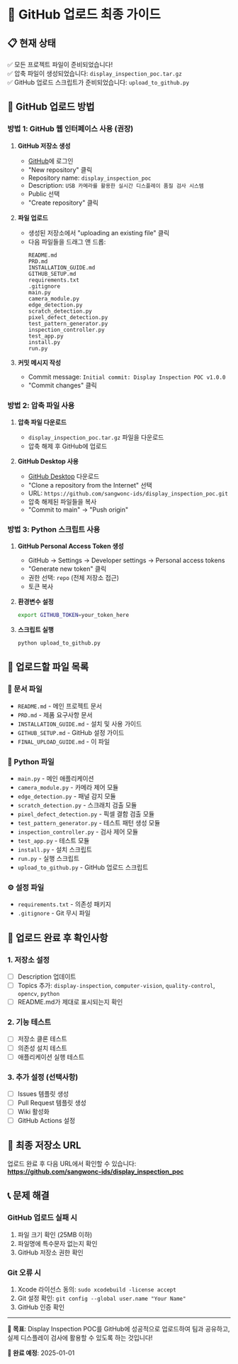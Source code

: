 # 🚀 GitHub 업로드 최종 가이드

## 📋 현재 상태
✅ 모든 프로젝트 파일이 준비되었습니다!  
✅ 압축 파일이 생성되었습니다: `display_inspection_poc.tar.gz`  
✅ GitHub 업로드 스크립트가 준비되었습니다: `upload_to_github.py`

## 🎯 GitHub 업로드 방법

### 방법 1: GitHub 웹 인터페이스 사용 (권장)

1. **GitHub 저장소 생성**
   - [GitHub](https://github.com)에 로그인
   - "New repository" 클릭
   - Repository name: `display_inspection_poc`
   - Description: `USB 카메라를 활용한 실시간 디스플레이 품질 검사 시스템`
   - Public 선택
   - "Create repository" 클릭

2. **파일 업로드**
   - 생성된 저장소에서 "uploading an existing file" 클릭
   - 다음 파일들을 드래그 앤 드롭:
     ```
     README.md
     PRD.md
     INSTALLATION_GUIDE.md
     GITHUB_SETUP.md
     requirements.txt
     .gitignore
     main.py
     camera_module.py
     edge_detection.py
     scratch_detection.py
     pixel_defect_detection.py
     test_pattern_generator.py
     inspection_controller.py
     test_app.py
     install.py
     run.py
     ```

3. **커밋 메시지 작성**
   - Commit message: `Initial commit: Display Inspection POC v1.0.0`
   - "Commit changes" 클릭

### 방법 2: 압축 파일 사용

1. **압축 파일 다운로드**
   - `display_inspection_poc.tar.gz` 파일을 다운로드
   - 압축 해제 후 GitHub에 업로드

2. **GitHub Desktop 사용**
   - [GitHub Desktop](https://desktop.github.com/) 다운로드
   - "Clone a repository from the Internet" 선택
   - URL: `https://github.com/sangwonc-ids/display_inspection_poc.git`
   - 압축 해제된 파일들을 복사
   - "Commit to main" → "Push origin"

### 방법 3: Python 스크립트 사용

1. **GitHub Personal Access Token 생성**
   - GitHub → Settings → Developer settings → Personal access tokens
   - "Generate new token" 클릭
   - 권한 선택: `repo` (전체 저장소 접근)
   - 토큰 복사

2. **환경변수 설정**
   ```bash
   export GITHUB_TOKEN=your_token_here
   ```

3. **스크립트 실행**
   ```bash
   python upload_to_github.py
   ```

## 📁 업로드할 파일 목록

### 📄 문서 파일
- `README.md` - 메인 프로젝트 문서
- `PRD.md` - 제품 요구사항 문서
- `INSTALLATION_GUIDE.md` - 설치 및 사용 가이드
- `GITHUB_SETUP.md` - GitHub 설정 가이드
- `FINAL_UPLOAD_GUIDE.md` - 이 파일

### 🐍 Python 파일
- `main.py` - 메인 애플리케이션
- `camera_module.py` - 카메라 제어 모듈
- `edge_detection.py` - 패널 감지 모듈
- `scratch_detection.py` - 스크래치 검출 모듈
- `pixel_defect_detection.py` - 픽셀 결함 검출 모듈
- `test_pattern_generator.py` - 테스트 패턴 생성 모듈
- `inspection_controller.py` - 검사 제어 모듈
- `test_app.py` - 테스트 모듈
- `install.py` - 설치 스크립트
- `run.py` - 실행 스크립트
- `upload_to_github.py` - GitHub 업로드 스크립트

### ⚙️ 설정 파일
- `requirements.txt` - 의존성 패키지
- `.gitignore` - Git 무시 파일

## 🎉 업로드 완료 후 확인사항

### 1. 저장소 설정
- [ ] Description 업데이트
- [ ] Topics 추가: `display-inspection`, `computer-vision`, `quality-control`, `opencv`, `python`
- [ ] README.md가 제대로 표시되는지 확인

### 2. 기능 테스트
- [ ] 저장소 클론 테스트
- [ ] 의존성 설치 테스트
- [ ] 애플리케이션 실행 테스트

### 3. 추가 설정 (선택사항)
- [ ] Issues 템플릿 생성
- [ ] Pull Request 템플릿 생성
- [ ] Wiki 활성화
- [ ] GitHub Actions 설정

## 🔗 최종 저장소 URL
업로드 완료 후 다음 URL에서 확인할 수 있습니다:
**https://github.com/sangwonc-ids/display_inspection_poc**

## 📞 문제 해결

### GitHub 업로드 실패 시
1. 파일 크기 확인 (25MB 이하)
2. 파일명에 특수문자 없는지 확인
3. GitHub 저장소 권한 확인

### Git 오류 시
1. Xcode 라이선스 동의: `sudo xcodebuild -license accept`
2. Git 설정 확인: `git config --global user.name "Your Name"`
3. GitHub 인증 확인

---

**🎯 목표**: Display Inspection POC를 GitHub에 성공적으로 업로드하여 팀과 공유하고, 실제 디스플레이 검사에 활용할 수 있도록 하는 것입니다!

**📅 완료 예정**: 2025-01-01
